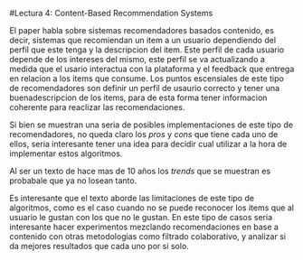 #Lectura 4: Content-Based Recommendation Systems

El paper habla sobre sistemas recomendadores basados contenido, es decir, sistemas que recomiendan un item a un usuario dependiendo del perfil que este tenga y la descripcion del item. Este perfil de cada usuario depende de los intereses del mismo, este perfil se va actualizando a medida que el usario interactua con la plataforma y el feedback que entrega en relacion a los items que consume. Los puntos escensiales de este tipo de recomendadores son definir un perfil de usaurio correcto y tener una buenadescripcion de los items, para de esta forma tener informacion coherente para reaclizar las recomendaciones.

Si bien se muestran una seria de posibles implementaciones de este tipo de recomendadores, no queda claro los _pros_ y _cons_ que tiene cada uno de ellos, seria interesante tener una idea para decidir cual utilizar a la hora de implementar estos algoritmos.

Al ser un texto de hace mas de 10 años los _trends_ que se muestran es probabale que ya no losean tanto.

Es interesante que el texto aborde las limitaciones de este tipo de algoritmos, como es el caso cuando no se puede reconocer los items que al usuario le gustan con los que no le gustan. En este tipo de casos seria interesante hacer experimentos mezclando recomendaciones en base a contenido con otras metodologias como filtrado colaborativo, y analizar si da mejores resultados que cada uno por si solo.


